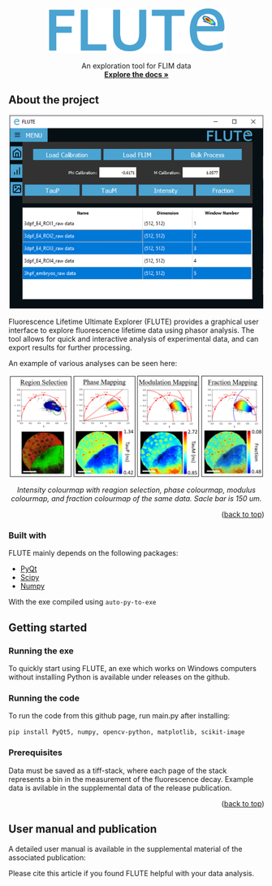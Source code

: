 <div id="top"></div>
<!--
*** Readme based on the template here: https://github.com/othneildrew/Best-README-Template
-->

<!-- PROJECT LOGO -->
<br />
<div align="center">
  <a href="https://github.com/DaleLOB/FLUTE">
    <img src="icons/logo_name.png" alt="Logo" width="352" height="88">
  </a>

  <p align="center">
    An exploration tool for FLIM data
    <br />
    <a href="https://github.com/DaleLOB/FLUTE"><strong>Explore the docs »</strong></a>
    <br />

  </p>
</div>


<!-- ABOUT THE PROJECT -->
## About the project
<div align="center">
<img src="icons/MainWindow.PNG" width="500"> 
</div>

Fluorescence Lifetime Ultimate Explorer (FLUTE) provides a graphical user interface to explore fluorescence lifetime data using phasor analysis. The tool allows for quick and interactive analysis of experimental data, and can export results for further processing. 

An example of various analyses can be seen here:

<div align="center">
<img src="icons/Demonstration.PNG" align="center">

*Intensity colourmap with reagion selection, phase colourmap, modulus colourmap, and fraction colourmap of the same data. Sacle bar is 150 um.*
</div>

<p align="right">(<a href="#top">back to top</a>)</p>



### Built with

FLUTE mainly depends on the following packages:

* [PyQt](https://pypi.org/project/PyQt5/)
* [Scipy](https://scipy.org)
* [Numpy](https://numpy.org)

With the exe compiled using
```auto-py-to-exe```


<!-- GETTING STARTED -->
## Getting started

### Running the exe
To quickly start using FLUTE, an exe which works on Windows computers without installing Python is available under releases on the github.

### Running the code
To run the code from this github page, run main.py after installing:

```pip install PyQt5, numpy, opencv-python, matplotlib, scikit-image```

### Prerequisites

Data must be saved as a tiff-stack, where each page of the stack represents a bin in the measurement of the fluorescence decay. Example data is avilable in the supplemental data of the release publication.

<p align="right">(<a href="#top">back to top</a>)</p>

## User manual and publication

A detailed user manual is available in the supplemental material of the associated publication:

Please cite this article if you found FLUTE helpful with your data analysis.



